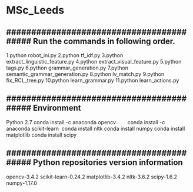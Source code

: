 # MSc_Leeds
#########################################
Run the commands in following order.
-----------------------------------------
1.python robot_ini.py
2.python tf_idf.py
3.python extract_linguistic_feature.py
4.python extract_visual_feature.py
5.python tags.py
6.python grammar_generation.py
7.python semantic_grammar_generation.py
8.python lv_match.py
9.python fix_RCL_tree.py
10.python learn_grammar.py
11.python learn_actions.py

#########################################
Environment
-----------------------------------------
Python 2.7
conda install -c anaconda opencv       
conda install -c anaconda scikit-learn 
conda install nltk
conda install numpy
conda install matplotlib
conda install scipy

#########################################
Python repositories version information
-----------------------------------------
opencv-3.4.2
scikit-learn-0.24.2
matplotlib-3.4.2
nltk-3.6.2
scipy-1.6.2
numpy-1.17.0

